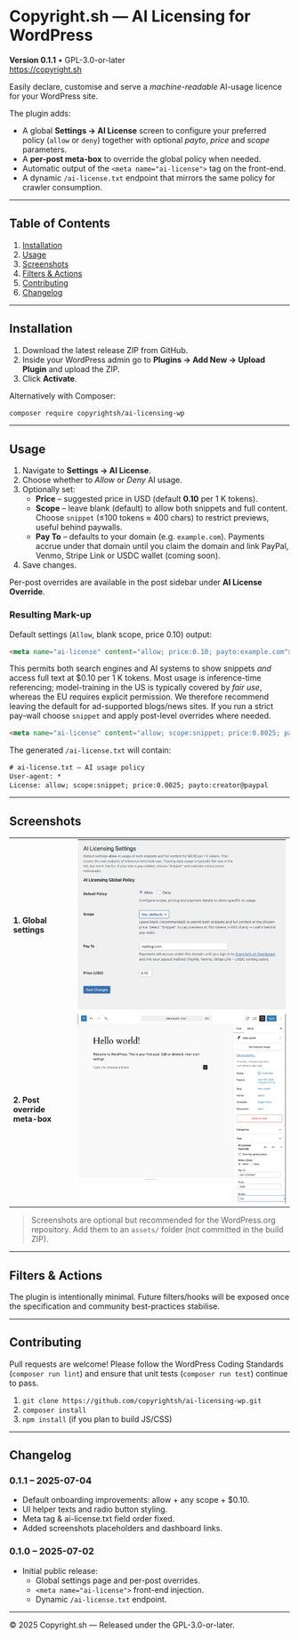 # Copyright.sh — AI Licensing for WordPress

**Version&nbsp;0.1.1** • GPL-3.0-or-later  
<https://copyright.sh>

Easily declare, customise and serve a *machine-readable* AI-usage licence for your WordPress site.

The plugin adds:

* A global **Settings → AI License** screen to configure your preferred policy (`allow` or `deny`) together with optional *payto*, *price* and *scope* parameters.
* A **per-post meta-box** to override the global policy when needed.
* Automatic output of the `<meta name="ai-license">` tag on the front-end.
* A dynamic `/ai-license.txt` endpoint that mirrors the same policy for crawler consumption.

---

## Table of Contents

1. [Installation](#installation)
2. [Usage](#usage)
3. [Screenshots](#screenshots)
4. [Filters & Actions](#filters--actions)
5. [Contributing](#contributing)
6. [Changelog](#changelog)

---

## Installation

1. Download the latest release ZIP from GitHub.
2. Inside your WordPress admin go to **Plugins → Add New → Upload Plugin** and upload the ZIP.
3. Click **Activate**.

Alternatively with Composer:

```bash
composer require copyrightsh/ai-licensing-wp
```

---

## Usage

1. Navigate to **Settings → AI License**.
2. Choose whether to *Allow* or *Deny* AI usage.
3. Optionally set:
   * **Price** – suggested price in USD (default **0.10** per 1 K tokens).
   * **Scope** – leave blank (default) to allow both snippets and full content. Choose `snippet` (≤100 tokens ≈ 400 chars) to restrict previews, useful behind paywalls.
   * **Pay To** – defaults to your domain (e.g. `example.com`). Payments accrue under that domain until you claim the domain and link PayPal, Venmo, Stripe Link or USDC wallet (coming soon).
4. Save changes.

Per-post overrides are available in the post sidebar under **AI License Override**.

### Resulting Mark-up

Default settings (`Allow`, blank scope, price 0.10) output:

```html
<meta name="ai-license" content="allow; price:0.10; payto:example.com">
```

This permits both search engines and AI systems to show snippets *and* access full text at $0.10 per 1 K tokens. Most usage is inference-time referencing; model-training in the US is typically covered by *fair use*, whereas the EU requires explicit permission. We therefore recommend leaving the default for ad-supported blogs/news sites. If you run a strict pay-wall choose `snippet` and apply post-level overrides where needed.

```html
<meta name="ai-license" content="allow; scope:snippet; price:0.0025; payto:creator@paypal">
```

The generated `/ai-license.txt` will contain:

```text
# ai-license.txt – AI usage policy
User-agent: *
License: allow; scope:snippet; price:0.0025; payto:creator@paypal
```

---

## Screenshots

| | |
|---|---|
| **1. Global settings** | ![Settings](assets/screenshot-1.png) |
| **2. Post override meta-box** | ![Post override](assets/screenshot-2.png) |

> Screenshots are optional but recommended for the WordPress.org repository. Add them to an `assets/` folder (not committed in the build ZIP).

---

## Filters & Actions

The plugin is intentionally minimal. Future filters/hooks will be exposed once the specification and community best-practices stabilise.

---

## Contributing

Pull requests are welcome! Please follow the WordPress Coding Standards (`composer run lint`) and ensure that unit tests (`composer run test`) continue to pass.

1. `git clone https://github.com/copyrightsh/ai-licensing-wp.git`
2. `composer install`
3. `npm install` (if you plan to build JS/CSS)

---

## Changelog

### 0.1.1 – 2025-07-04

* Default onboarding improvements: allow + any scope + $0.10.
* UI helper texts and radio button styling.
* Meta tag & ai-license.txt field order fixed.
* Added screenshots placeholders and dashboard links.

### 0.1.0 – 2025-07-02

* Initial public release:
  * Global settings page and per-post overrides.
  * `<meta name="ai-license">` front-end injection.
  * Dynamic `/ai-license.txt` endpoint.

---

© 2025 Copyright.sh — Released under the GPL-3.0-or-later.
